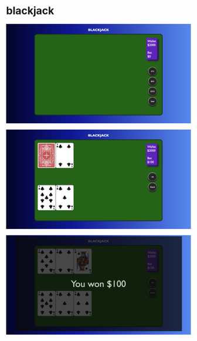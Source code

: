 # blackjack

![Table Start](/images/blackjack-home.png)

![Table Post-Deal](/images/blackjack-deal.png)

![Table Result](/images/blackjack-result.png)

